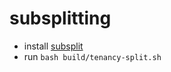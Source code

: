 
# subsplitting

- install [subsplit](https://github.com/dflydev/git-subsplit)
- run `bash build/tenancy-split.sh`
